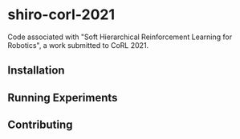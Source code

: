 # shiro-corl-2021
Code associated with "Soft Hierarchical Reinforcement Learning for Robotics", a work submitted to CoRL 2021.

## Installation 


## Running Experiments

## Contributing
